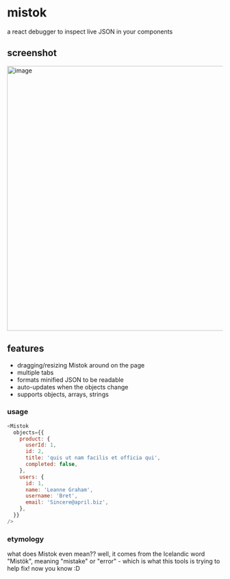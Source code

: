 # mistok
a react debugger to inspect live JSON in your components

## screenshot
<img width="635" height="619" alt="image" src="https://github.com/user-attachments/assets/42aa4b2e-179b-4323-8c69-e4d3f2f21896" />

## features
- dragging/resizing Mistok around on the page
- multiple tabs
- formats minified JSON to be readable
- auto-updates when the objects change
- supports objects, arrays, strings

### usage
```javascript
<Mistok
  objects={{
    product: {
      userId: 1,
      id: 2,
      title: 'quis ut nam facilis et officia qui',
      completed: false,
    },
    users: {
      id: 1,
      name: 'Leanne Graham',
      username: 'Bret',
      email: 'Sincere@april.biz',
    },
  }}
/>
```

### etymology
what does Mistok even mean?? well, it comes from the Icelandic word "Mistök", meaning "mistake" or "error" - which is what this tools is trying to help fix! now you know :D
